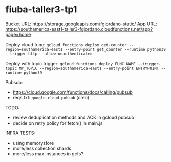 # fiuba-taller3-tp1

Bucket URL: https://storage.googleapis.com/fgiordano-static/
App URL: https://southamerica-east1-taller3-fgiordano.cloudfunctions.net/app?page=home

Deploy cloud func: `gcloud functions deploy get-counter --region=southamerica-east1 --entry-point get_counter --runtime python39 --trigger-http --allow-unauthenticated`

Deploy with topic trigger: `gcloud functions deploy FUNC_NAME --trigger-topic MY_TOPIC --region=southamerica-east1 --entry-point ENTRYPOINT --runtime python39`

Pubsub:
- https://cloud.google.com/functions/docs/calling/pubsub
- reqs.txt: `google-cloud-pubsub` (creo)

TODO:
- review deduplication methods and ACK in gcloud pubsub
- decide on retry policy for fetch() in main.js


INFRA TESTS:
- using memorystore
- more/less collection shards
- more/less max instances in gcfs?